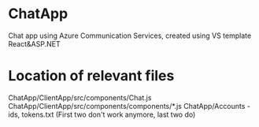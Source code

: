 # ChatApp
Chat app using Azure Communication Services, created using VS template React&amp;ASP.NET

# Location of relevant files
ChatApp/ClientApp/src/components/Chat.js
ChatApp/ClientApp/src/components/components/*.js
ChatApp/Accounts - ids, tokens.txt
 (First two don't work anymore, last two do)
